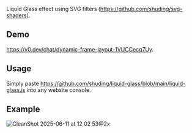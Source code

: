 Liquid Glass effect using SVG filters (https://github.com/shuding/svg-shaders).

## Demo

https://v0.dev/chat/dynamic-frame-layout-1VUCCecq7Uy.

## Usage

Simply paste https://github.com/shuding/liquid-glass/blob/main/liquid-glass.js into any website console.

## Example

![CleanShot 2025-06-11 at 12 02 53@2x](https://github.com/user-attachments/assets/81e618c3-c157-4962-a076-f5334221ee57)
